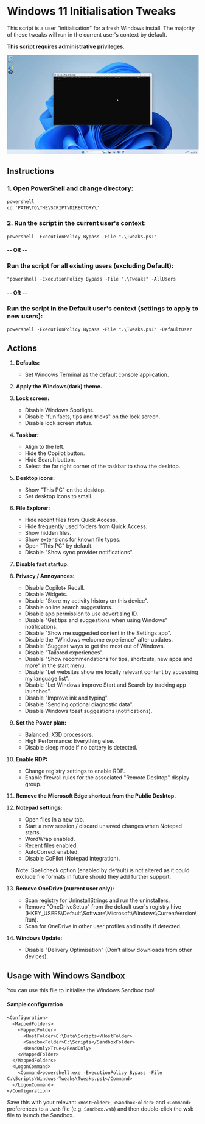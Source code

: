 # Windows 11 Initialisation Tweaks
This script is a user "initialisation" for a fresh Windows install. The majority of these tweaks will run in the current user's context by default.

**This script requires administrative privileges**.

![Demonstration of script running.](assets/img/demo.gif)

## Instructions

### 1. Open PowerShell and change directory:
    
    powershell
    cd 'PATH\TO\THE\SCRIPT\DIRECTORY\'

### 2. Run the script in the current user's context:

    powershell -ExecutionPolicy Bypass -File ".\Tweaks.ps1"

#### -- OR --

### Run the script for all existing users (excluding Default):

    "powershell -ExecutionPolicy Bypass -File ".\Tweaks" -AllUsers

#### -- OR --

### Run the script in the Default user's context (settings to apply to new users):

    powershell -ExecutionPolicy Bypass -File ".\Tweaks.ps1" -DefaultUser


## Actions

1. **Defaults:**
    * Set Windows Terminal as the default console application.

1. **Apply the Windows(dark) theme.**

1. **Lock screen:**
    * Disable Windows Spotlight.
    * Disable "fun facts, tips and tricks" on the lock screen.
    * Disable lock screen status.

1. **Taskbar:**
    * Align to the left.
    * Hide the Copilot button.
    * Hide Search button.
    * Select the far right corner of the taskbar to show the desktop.

1. **Desktop icons:**
    * Show "This PC" on the desktop.
    * Set desktop icons to small.

1. **File Explorer:**
    * Hide recent files from Quick Access.
    * Hide frequently used folders from Quick Access.
    * Show hidden files.
    * Show extensions for known file types.
    * Open "This PC" by default.
    * Disable "Show sync provider notifications".

1. **Disable fast startup.**

1. **Privacy / Annoyances:**
    * Disable Copilot+ Recall.
    * Disable Widgets.
    * Disable "Store my activity history on this device".
    * Disable online search suggestions.
    * Disable app permission to use advertising ID.
    * Disable "Get tips and suggestions when using Windows" notifications.
    * Disable "Show me suggested content in the Settings app".
    * Disable the "Windows welcome experience" after updates.
    * Disable "Suggest ways to get the most out of Windows.
    * Disable "Tailored experiences".
    * Disable "Show recommendations for tips, shortcuts, new apps and more" in the start menu.
    * Disable "Let websites show me locally relevant content by accessing my language list".
    * Disable "Let Windows improve Start and Search by tracking app launches".
    * Disable "Improve ink and typing".
    * Disable "Sending optional diagnostic data".
    * Disable Windows toast suggestions (notifications).

1. **Set the Power plan:**
    * Balanced: X3D processors.
    * High Performance: Everything else.
    * Disable sleep mode if no battery is detected.

1. **Enable RDP:**
    * Change registry settings to enable RDP.
    * Enable firewall rules for the associated "Remote Desktop" display group.

1. **Remove the Microsoft Edge shortcut from the Public Desktop.**

1. **Notepad settings:**
    * Open files in a new tab.
    * Start a new session / discard unsaved changes when Notepad starts.
    * WordWrap enabled.
    * Recent files enabled.
    * AutoCorrect enabled.
    * Disable CoPilot (Notepad integration).

    Note: Spellcheck option (enabled by default) is not altered as it could exclude file formats in future should they add further support.

1. **Remove OneDrive (current user only):**
    * Scan registry for UninstallStrings and run the uninstallers.
    * Remove "OneDriveSetup" from the default user's registry hive (HKEY_USERS\Default\Software\Microsoft\Windows\CurrentVersion\Run).
    * Scan for OneDrive in other user profiles and notify if detected.

1. **Windows Update:**
    * Disable "Delivery Optimisation" (Don't allow downloads from other devices).

## Usage with Windows Sandbox
You can use this file to initialise the Windows Sandbox too!

#### Sample configuration

```wsb
<Configuration>
  <MappedFolders>
    <MappedFolder>
      <HostFolder>C:\Data\Scripts</HostFolder>
      <SandboxFolder>C:\Scripts</SandboxFolder>
      <ReadOnly>True</ReadOnly>
    </MappedFolder>
  </MappedFolders>
  <LogonCommand>
    <Command>powershell.exe -ExecutionPolicy Bypass -File C:\Scripts\Windows-Tweaks\Tweaks.ps1</Command>
  </LogonCommand>
</Configuration>
```
Save this with your relevant `<HostFolder>`, `<SandboxFolder>` and `<Command>` preferences to a `.wsb` file (e.g. `Sandbox.wsb`) and then double-click the wsb file to launch the Sandbox.
